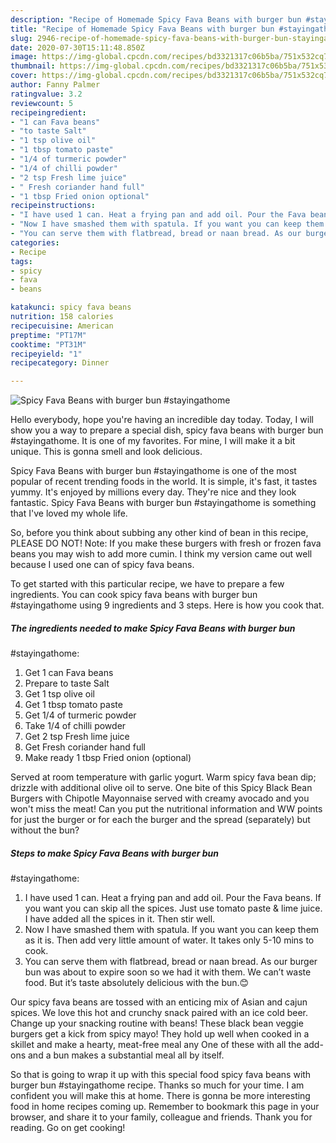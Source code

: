 ```yaml
---
description: "Recipe of Homemade Spicy Fava Beans with burger bun #stayingathome"
title: "Recipe of Homemade Spicy Fava Beans with burger bun #stayingathome"
slug: 2946-recipe-of-homemade-spicy-fava-beans-with-burger-bun-stayingathome
date: 2020-07-30T15:11:48.850Z
image: https://img-global.cpcdn.com/recipes/bd3321317c06b5ba/751x532cq70/spicy-fava-beans-with-burger-bun-stayingathome-recipe-main-photo.jpg
thumbnail: https://img-global.cpcdn.com/recipes/bd3321317c06b5ba/751x532cq70/spicy-fava-beans-with-burger-bun-stayingathome-recipe-main-photo.jpg
cover: https://img-global.cpcdn.com/recipes/bd3321317c06b5ba/751x532cq70/spicy-fava-beans-with-burger-bun-stayingathome-recipe-main-photo.jpg
author: Fanny Palmer
ratingvalue: 3.2
reviewcount: 5
recipeingredient:
- "1 can Fava beans"
- "to taste Salt"
- "1 tsp olive oil"
- "1 tbsp tomato paste"
- "1/4 of turmeric powder"
- "1/4 of chilli powder"
- "2 tsp Fresh lime juice"
- " Fresh coriander hand full"
- "1 tbsp Fried onion optional"
recipeinstructions:
- "I have used 1 can. Heat a frying pan and add oil. Pour the Fava beans. If you want you can skip all the spices. Just use tomato paste &amp; lime juice. I have added all the spices in it. Then stir well."
- "Now I have smashed them with spatula. If you want you can keep them as it is. Then add very little amount of water. It takes only 5-10 mins to cook."
- "You can serve them with flatbread, bread or naan bread. As our burger bun was about to expire soon so we had it with them. We can’t waste food. But it’s taste absolutely delicious with the bun.😊"
categories:
- Recipe
tags:
- spicy
- fava
- beans

katakunci: spicy fava beans 
nutrition: 158 calories
recipecuisine: American
preptime: "PT17M"
cooktime: "PT31M"
recipeyield: "1"
recipecategory: Dinner

---
```



![Spicy Fava Beans with burger bun
#stayingathome](https://img-global.cpcdn.com/recipes/bd3321317c06b5ba/751x532cq70/spicy-fava-beans-with-burger-bun-stayingathome-recipe-main-photo.jpg)

Hello everybody, hope you're having an incredible day today. Today, I will show you a way to prepare a special dish, spicy fava beans with burger bun
#stayingathome. It is one of my favorites. For mine, I will make it a bit unique. This is gonna smell and look delicious.

Spicy Fava Beans with burger bun
#stayingathome is one of the most popular of recent trending foods in the world. It is simple, it's fast, it tastes yummy. It's enjoyed by millions every day. They're nice and they look fantastic. Spicy Fava Beans with burger bun
#stayingathome is something that I've loved my whole life.

So, before you think about subbing any other kind of bean in this recipe, PLEASE DO NOT! Note: If you make these burgers with fresh or frozen fava beans you may wish to add more cumin. I think my version came out well because I used one can of spicy fava beans.


To get started with this particular recipe, we have to prepare a few ingredients. You can cook spicy fava beans with burger bun
#stayingathome using 9 ingredients and 3 steps. Here is how you cook that.

<!--inarticleads1-->

##### The ingredients needed to make Spicy Fava Beans with burger bun
#stayingathome:

1. Get 1 can Fava beans
1. Prepare to taste Salt
1. Get 1 tsp olive oil
1. Get 1 tbsp tomato paste
1. Get 1/4 of turmeric powder
1. Take 1/4 of chilli powder
1. Get 2 tsp Fresh lime juice
1. Get  Fresh coriander hand full
1. Make ready 1 tbsp Fried onion (optional)


Served at room temperature with garlic yogurt. Warm spicy fava bean dip; drizzle with additional olive oil to serve. One bite of this Spicy Black Bean Burgers with Chipotle Mayonnaise served with creamy avocado and you won&#39;t miss the meat! Can you put the nutritional information and WW points for just the burger or for each the burger and the spread (separately) but without the bun? 

<!--inarticleads2-->

##### Steps to make Spicy Fava Beans with burger bun
#stayingathome:

1. I have used 1 can. Heat a frying pan and add oil. Pour the Fava beans. If you want you can skip all the spices. Just use tomato paste &amp; lime juice. I have added all the spices in it. Then stir well.
1. Now I have smashed them with spatula. If you want you can keep them as it is. Then add very little amount of water. It takes only 5-10 mins to cook.
1. You can serve them with flatbread, bread or naan bread. As our burger bun was about to expire soon so we had it with them. We can’t waste food. But it’s taste absolutely delicious with the bun.😊


Our spicy fava beans are tossed with an enticing mix of Asian and cajun spices. We love this hot and crunchy snack paired with an ice cold beer. Change up your snacking routine with beans! These black bean veggie burgers get a kick from spicy mayo! They hold up well when cooked in a skillet and make a hearty, meat-free meal any One of these with all the add-ons and a bun makes a substantial meal all by itself. 

So that is going to wrap it up with this special food spicy fava beans with burger bun
#stayingathome recipe. Thanks so much for your time. I am confident you will make this at home. There is gonna be more interesting food in home recipes coming up. Remember to bookmark this page in your browser, and share it to your family, colleague and friends. Thank you for reading. Go on get cooking!
